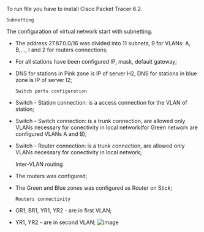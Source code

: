    
   To run file you have to install Cisco Packet Tracer 6.2.
   
    Subnetting
  
The configuration of virtual network start with subnetting. 
- The address 27.87.0.0/16 was divided into 11 subnets, 9 for VLANs: A, B,..., I and 2 for 
routers connections;
- For all stations have been configured IP, mask, default gateway;
- DNS for stations in Pink zone is IP of server H2, DNS for stations 
in blue zone is IP of server I2;

      Switch ports configuration
    
- Switch - Station connection: is a access connection for the VLAN of station;
- Switch - Switch connection: is a trunk connection, are allowed only VLANs necessary for 
conectivity in local network(for Green network are configured VLANs A and B);
- Switch - Router connection: is a trunk connection, are allowed only VLANs necessary for 
conectivity in local network;

    Inter-VLAN routing
    
- The routers was configured;
- The Green and Blue zones was configured as Router on Stick;

      Routers connectivity
- GR1, BR1, YR1, YR2 - are in first VLAN;
- YR1, YR2 - are in second VLAN;
![image](https://user-images.githubusercontent.com/57103861/175052293-6ce7e60e-a0cc-4360-b2f0-c82a00c2edb5.png)
